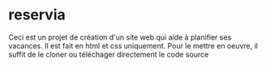# reservia
Ceci est un projet de création d'un site web qui aide à planifier ses vacances.
Il est fait en html et css uniquement.
Pour le mettre en oeuvre, il suffit de le cloner ou téléchager directement le code source 
